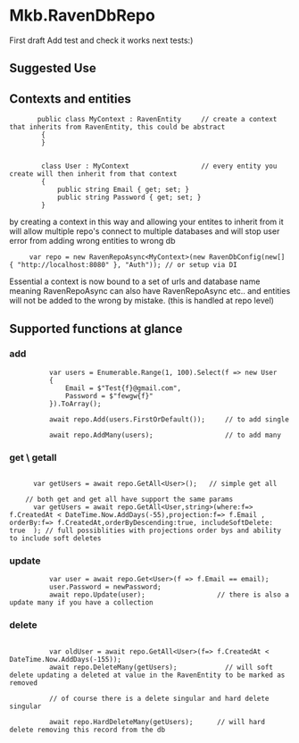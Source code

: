 # Mkb.RavenDbRepo
First draft Add test and check it works  next tests:) 

## Suggested Use


## Contexts and entities
```
       public class MyContext : RavenEntity     // create a context that inherits from RavenEntity, this could be abstract
        {
        }
        
        
        class User : MyContext                  // every entity you create will then inherit from that context
        {
            public string Email { get; set; }
            public string Password { get; set; }
        }
```

by creating a context in this way and allowing your entites to inherit from it will allow multiple repo's connect to multiple databases and will stop user error from adding wrong entities to wrong db


```
     var repo = new RavenRepoAsync<MyContext>(new RavenDbConfig(new[] { "http://localhost:8080" }, "Auth")); // or setup via DI
```
Essential a context is now bound to a set of urls and database name meaning RavenRepoAsync<MyContext> can also have RavenRepoAsync<MyContext2> etc.. and entities will not be added to the wrong by mistake. (this is handled at repo level)

## Supported functions at glance

  ### add
  ```
            var users = Enumerable.Range(1, 100).Select(f => new User
            {
                Email = $"Test{f}@gmail.com",
                Password = $"fewgw{f}"
            }).ToArray();

            await repo.Add(users.FirstOrDefault());     // to add single
            
            await repo.AddMany(users);                  // to add many
  ```
  
  ### get \ getall
  
  ```

        var getUsers = await repo.GetAll<User>();   // simple get all
  
      // both get and get all have support the same params
        var getUsers = await repo.GetAll<User,string>(where:f=> f.CreatedAt < DateTime.Now.AddDays(-55),projection:f=> f.Email , orderBy:f=> f.CreatedAt,orderByDescending:true, includeSoftDelete: true  ); // full possiblities with projections order bys and ability to include soft deletes
  
  ```
  
  ### update
  
  ```
            var user = await repo.Get<User>(f => f.Email == email);
            user.Password = newPassword;
            await repo.Update(user);                  // there is also a update many if you have a collection
  ```
  
  
  ### delete
  
  ```
  
            var oldUser = await repo.GetAll<User>(f=> f.CreatedAt < DateTime.Now.AddDays(-155));
            await repo.DeleteMany(getUsers);            // will soft delete updating a deleted at value in the RavenEntity to be marked as removed
                                                                                                
            // of course there is a delete singular and hard delete singular
                                                                                                
            await repo.HardDeleteMany(getUsers);      // will hard delete removing this record from the db
  ```
  
  
